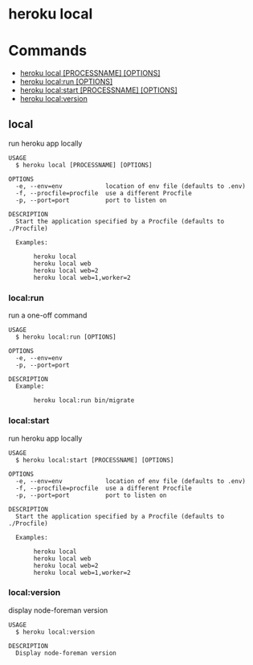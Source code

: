 heroku local
============


# Commands

* [heroku local [PROCESSNAME] [OPTIONS]](#local)
* [heroku local:run [OPTIONS]](#localrun)
* [heroku local:start [PROCESSNAME] [OPTIONS]](#localstart)
* [heroku local:version](#localversion)
## local

run heroku app locally

```
USAGE
  $ heroku local [PROCESSNAME] [OPTIONS]

OPTIONS
  -e, --env=env            location of env file (defaults to .env)
  -f, --procfile=procfile  use a different Procfile
  -p, --port=port          port to listen on

DESCRIPTION
  Start the application specified by a Procfile (defaults to ./Procfile)

  Examples:

       heroku local
       heroku local web
       heroku local web=2
       heroku local web=1,worker=2
```

### local:run

run a one-off command

```
USAGE
  $ heroku local:run [OPTIONS]

OPTIONS
  -e, --env=env
  -p, --port=port

DESCRIPTION
  Example:

       heroku local:run bin/migrate
```

### local:start

run heroku app locally

```
USAGE
  $ heroku local:start [PROCESSNAME] [OPTIONS]

OPTIONS
  -e, --env=env            location of env file (defaults to .env)
  -f, --procfile=procfile  use a different Procfile
  -p, --port=port          port to listen on

DESCRIPTION
  Start the application specified by a Procfile (defaults to ./Procfile)

  Examples:

       heroku local
       heroku local web
       heroku local web=2
       heroku local web=1,worker=2
```

### local:version

display node-foreman version

```
USAGE
  $ heroku local:version

DESCRIPTION
  Display node-foreman version
```
